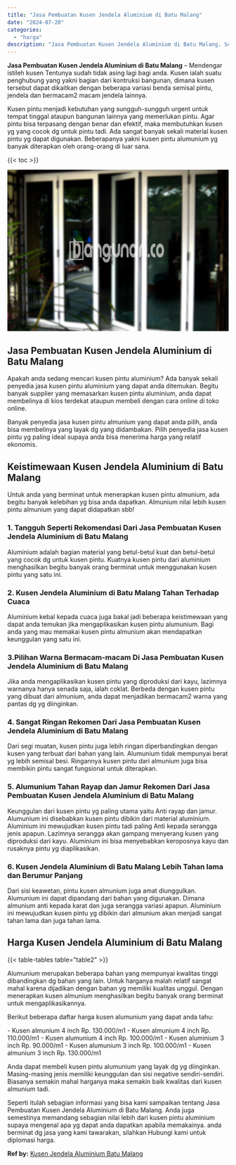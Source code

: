 ```yaml
---
title: "Jasa Pembuatan Kusen Jendela Aluminium di Batu Malang"
date: "2024-07-20"
categories: 
  - "harga"
description: "Jasa Pembuatan Kusen Jendela Aluminium di Batu Malang. Seperti itulah sebagian informasi yang bisa kami sampaikan tentang Jasa Pembuatan Kusen Jendela Alumin..."
---
```


**Jasa Pembuatan Kusen Jendela Aluminium di Batu Malang** – Mendengar istileh kusen Tentunya sudah tidak asing lagi bagi anda. Kusen ialah suatu penghubung yang yakni bagian dari kontruksi bangunan, dimana kusen tersebut dapat dikaitkan dengan beberapa variasi benda semisal pintu, jendela dan bermacam2 macam jendela lainnya.

Kusen pintu menjadi kebutuhan yang sungguh-sungguh urgent untuk tempat tinggal ataupun bangunan lainnya yang memerlukan pintu. Agar pintu bisa terpasang dengan benar dan efektif, maka membutuhkan kusen yg yang cocok dg untuk pintu tadi. Ada sangat banyak sekali material kusen pintu yg dapat digunakan. Beberapanya yakni kusen pintu alumunium yg banyak diterapkan oleh orang-orang di luar sana.

{{< toc >}}

![Jasa Pembuatan Kusen Jendela Aluminium di Batu Malang](/images/harga-kusen-jendela-alumunium-26.png)

## Jasa Pembuatan Kusen Jendela Aluminium di Batu Malang

Apakah anda sedang mencari kusen pintu aluminium? Ada banyak sekali penyedia jasa kusen pintu aluminium yang dapat anda ditemukan. Begitu banyak supplier yang memasarkan kusen pintu aluminium, anda dapat membelinya di kios terdekat ataupun membeli dengan cara online di toko online.

Banyak penyedia jasa kusen pintu almunium yang dapat anda pilih, anda bisa membelinya yang layak dg yang didambakan. Pilih penyedia jasa kusen pintu yg paling ideal supaya anda bisa menerima harga yang relatif ekonomis.

## Keistimewaan Kusen Jendela Aluminium di Batu Malang

Untuk anda yang berminat untuk menerapkan kusen pintu almunium, ada begitu banyak kelebihan yg bisa anda dapatkan. Almunium nilai lebih kusen pintu almunium yang dapat didapatkan sbb!

### 1\. Tangguh Seperti Rekomendasi Dari Jasa Pembuatan Kusen Jendela Aluminium di Batu Malang

Aluminium adalah bagian material yang betul-betul kuat dan betul-betul yang cocok dg untuk kusen pintu. Kuatnya kusen pintu dari aluminium menghasilkan begitu banyak orang berminat untuk menggunakan kusen pintu yang satu ini.

### 2\. Kusen Jendela Aluminium di Batu Malang Tahan Terhadap Cuaca

Aluminium kebal kepada cuaca juga bakal jadi beberapa keistimewaan yang dapat anda temukan jika mengaplikasikan kusen pintu alumunium. Bagi anda yang mau memakai kusen pintu almunium akan mendapatkan keunggulan yang satu ini.

### 3.Pilihan Warna Bermacam-macam Di Jasa Pembuatan Kusen Jendela Aluminium di Batu Malang

Jika anda mengaplikasikan kusen pintu yang diproduksi dari kayu, lazimnya warnanya hanya senada saja, ialah coklat. Berbeda dengan kusen pintu yang dibuat dari almunium, anda dapat menjadikan bermacam2 warna yang pantas dg yg diinginkan.

### 4\. Sangat Ringan Rekomen Dari Jasa Pembuatan Kusen Jendela Aluminium di Batu Malang

Dari segi muatan, kusen pintu juga lebih ringan diperbandingkan dengan kusen yang terbuat dari bahan yang lain. Alumunium tidak mempunyai berat yg lebih semisal besi. Ringannya kusen pintu dari almunium juga bisa membikin pintu sangat fungsional untuk diterapkan.

### 5\. Alumunium Tahan Rayap dan Jamur Rekomen Dari Jasa Pembuatan Kusen Jendela Aluminium di Batu Malang

Keunggulan dari kusen pintu yg paling utama yaitu Anti rayap dan jamur. Alumunium ini disebabkan kusen pintu dibikin dari material aluminium. Aluminium ini mewujudkan kusen pintu tadi paling Anti kepada serangga jenis apapun. Lazimnya serangga akan gampang menyerang kusen yang diproduksi dari kayu. Aluminium ini bisa menyebabkan keroposnya kayu dan rusaknya pintu yg diaplikasikan.

### 6\. Kusen Jendela Aluminium di Batu Malang Lebih Tahan lama dan Berumur Panjang

Dari sisi keawetan, pintu kusen almunium juga amat diunggulkan. Alumunium ini dapat dipandang dari bahan yang digunakan. Dimana almunium anti kepada karat dan juga serangga variasi apapun. Aluminium ini mewujudkan kusen pintu yg dibikin dari almunium akan menjadi sangat tahan lama dan juga tahan lama.

## Harga Kusen Jendela Aluminium di Batu Malang

{{< table-tables table="table2" >}}

Alumunium merupakan beberapa bahan yang mempunyai kwalitas tinggi dibandingkan dg bahan yang lain. Untuk harganya malah relatif sangat mahal karena dijadikan dengan bahan yg memiliki kualitas unggul. Dengan menerapkan kusen almunium menghasilkan begitu banyak orang berminat untuk mengaplikasikannya.

Berikut beberapa daftar harga kusen alumunium yang dapat anda tahu:

\- Kusen almunium 4 inch Rp. 130.000/m1 - Kusen almunium 4 inch Rp. 110.000/m1 - Kusen alumunium 4 inch Rp. 100.000/m1 - Kusen aluminium 3 inch Rp. 90.000/m1 - Kusen alumunium 3 inch Rp. 100.000/m1 - Kusen almunium 3 inch Rp. 130.000/m1

Anda dapat membeli kusen pintu alumunium yang layak dg yg diinginkan. Masing-masing jenis memiliki keunggulan dan sisi negative sendiri-sendiri. Biasanya semakin mahal harganya maka semakin baik kwalitas dari kusen almunium tadi.

Seperti itulah sebagian informasi yang bisa kami sampaikan tentang Jasa Pembuatan Kusen Jendela Aluminium di Batu Malang. Anda juga semestinya memandang sebagian nilai lebih dari kusen pintu aluminium supaya mengenal apa yg dapat anda dapatkan apabila memakainya. anda berminat dg jasa yang kami tawarakan, silahkan Hubungi kami untuk diplomasi harga.

**Ref by:** [Kusen Jendela Aluminium Batu Malang](https://id.wikipedia.org/wiki/Kusen)
